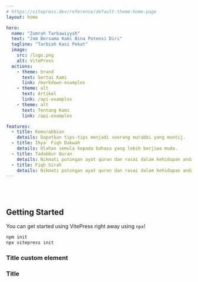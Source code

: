 ```yaml
---
# https://vitepress.dev/reference/default-theme-home-page
layout: home

hero:
  name: "Zumrah Tarbawiyyah"
  text: "Jom Bersama Kami Bina Potensi Diri"
  tagline: "Tarbiah Kasi Pekat"
  image:
    src: /logo.png
    alt: VitePress
  actions:
    - theme: brand
      text: Sertai Kami
      link: /markdown-examples
    - theme: alt
      text: Artikel
      link: /api-examples
    - theme: alt
      text: Tentang Kami
      link: /api-examples

features:
  - title: Kemurabbian
    details: Dapatkan tips-tips menjadi seorang murabbi yang muntij.
  - title: Ihya` Fiqh Dakwah
    details: Olahan semula kepada bahasa yang lebih berjiwa muda.
  - title: Tadabbur Quran
    details: Nikmati potongan ayat quran dan rasai dalam kehidupan anda.
  - title: Fiqh Sirah
    details: Nikmati potongan ayat quran dan rasai dalam kehidupan anda.
---
```


<br />
<br />

## Getting Started

You can get started using VitePress right away using `npx`!

```sh
npm init
npx vitepress init
```

### Title <Badge type="info">custom element</Badge>


### Title <Badge type="tip" text="^1.9.0" />

